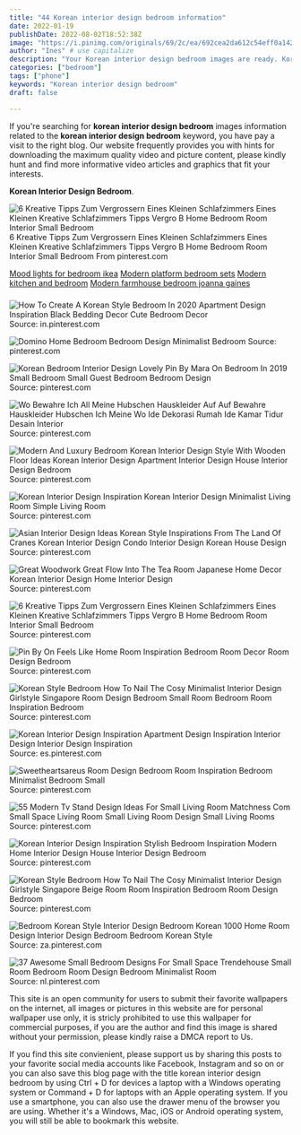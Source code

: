 ```yaml
---
title: "44 Korean interior design bedroom information"
date: 2022-01-19
publishDate: 2022-08-02T18:52:38Z
image: "https://i.pinimg.com/originals/69/2c/ea/692cea2da612c54eff0a142081643f52.jpg"
author: "Ines" # use capitalize
description: "Your Korean interior design bedroom images are ready. Korean interior design bedroom are a topic that is being searched for and liked by netizens now. You can Get the Korean interior design bedroom files here. Download all free photos and vectors."
categories: ["bedroom"]
tags: ["phone"]
keywords: "Korean interior design bedroom"
draft: false

---
```


If you're searching for **korean interior design bedroom** images information related to the **korean interior design bedroom** keyword, you have pay a visit to the right  blog.  Our website frequently  provides you with  hints  for downloading  the maximum  quality video and picture  content, please kindly hunt and find more informative video articles and graphics  that fit your interests.

**Korean Interior Design Bedroom**. 

![6 Kreative Tipps Zum Vergrossern Eines Kleinen Schlafzimmers Eines Kleinen Kreative Schlafzimmers Tipps Vergro B Home Bedroom Room Interior Small Bedroom](https://i.pinimg.com/736x/47/a2/e7/47a2e77f5e2e8e1974f6b485831d2ca9.jpg "6 Kreative Tipps Zum Vergrossern Eines Kleinen Schlafzimmers Eines Kleinen Kreative Schlafzimmers Tipps Vergro B Home Bedroom Room Interior Small Bedroom")
6 Kreative Tipps Zum Vergrossern Eines Kleinen Schlafzimmers Eines Kleinen Kreative Schlafzimmers Tipps Vergro B Home Bedroom Room Interior Small Bedroom From pinterest.com

[Mood lights for bedroom ikea](/mood-lights-for-bedroom-ikea/)
[Modern platform bedroom sets](/modern-platform-bedroom-sets/)
[Modern kitchen and bedroom](/modern-kitchen-and-bedroom/)
[Modern farmhouse bedroom joanna gaines](/modern-farmhouse-bedroom-joanna-gaines/)



### 

 


![How To Create A Korean Style Bedroom In 2020 Apartment Design Inspiration Black Bedding Decor Cute Bedroom Decor](https://i.pinimg.com/originals/7f/19/60/7f1960ce07cd5495567f94402dacc805.jpg "How To Create A Korean Style Bedroom In 2020 Apartment Design Inspiration Black Bedding Decor Cute Bedroom Decor")
Source: in.pinterest.com

 

![Domino Home Bedroom Bedroom Design Minimalist Bedroom](https://i.pinimg.com/736x/1e/82/82/1e828239fbdca768f3e4a9d1d0e50abc.jpg "Domino Home Bedroom Bedroom Design Minimalist Bedroom")
Source: pinterest.com

 

![Korean Bedroom Interior Design Lovely Pin By Mara On Bedroom In 2019 Small Bedroom Small Guest Bedroom Bedroom Design](https://i.pinimg.com/originals/2f/09/2c/2f092c0124a635b8d7a869ab985fe515.jpg "Korean Bedroom Interior Design Lovely Pin By Mara On Bedroom In 2019 Small Bedroom Small Guest Bedroom Bedroom Design")
Source: pinterest.com

 

![Wo Bewahre Ich All Meine Hubschen Hauskleider Auf Auf Bewahre Hauskleider Hubschen Ich Meine Wo Ide Dekorasi Rumah Ide Kamar Tidur Desain Interior](https://i.pinimg.com/736x/cb/03/a6/cb03a6fdf5406ae2dfa78e61520c59ad.jpg "Wo Bewahre Ich All Meine Hubschen Hauskleider Auf Auf Bewahre Hauskleider Hubschen Ich Meine Wo Ide Dekorasi Rumah Ide Kamar Tidur Desain Interior")
Source: pinterest.com

 

![Modern And Luxury Bedroom Korean Interior Design Style With Wooden Floor Ideas Korean Interior Design Apartment Interior Design House Interior Design Bedroom](https://i.pinimg.com/originals/4c/fe/93/4cfe936fc1c0ac9b44712cf23932a786.jpg "Modern And Luxury Bedroom Korean Interior Design Style With Wooden Floor Ideas Korean Interior Design Apartment Interior Design House Interior Design Bedroom")
Source: pinterest.com

 

![Korean Interior Design Inspiration Korean Interior Design Minimalist Living Room Simple Living Room](https://i.pinimg.com/originals/2e/3f/dd/2e3fdd46dbd14324e4a8cd6a9c42daff.jpg "Korean Interior Design Inspiration Korean Interior Design Minimalist Living Room Simple Living Room")
Source: pinterest.com

 

![Asian Interior Design Ideas Korean Style Inspirations From The Land Of Cranes Korean Interior Design Condo Interior Design Korean House Design](https://i.pinimg.com/736x/ce/51/07/ce51079969451326610996f46e2ab5ae.jpg "Asian Interior Design Ideas Korean Style Inspirations From The Land Of Cranes Korean Interior Design Condo Interior Design Korean House Design")
Source: pinterest.com

 

![Great Woodwork Great Flow Into The Tea Room Japanese Home Decor Korean Interior Design Home Interior Design](https://i.pinimg.com/originals/bd/b8/ac/bdb8ac810c25f936477339780432906c.jpg "Great Woodwork Great Flow Into The Tea Room Japanese Home Decor Korean Interior Design Home Interior Design")
Source: pinterest.com

 

![6 Kreative Tipps Zum Vergrossern Eines Kleinen Schlafzimmers Eines Kleinen Kreative Schlafzimmers Tipps Vergro B Home Bedroom Room Interior Small Bedroom](https://i.pinimg.com/736x/47/a2/e7/47a2e77f5e2e8e1974f6b485831d2ca9.jpg "6 Kreative Tipps Zum Vergrossern Eines Kleinen Schlafzimmers Eines Kleinen Kreative Schlafzimmers Tipps Vergro B Home Bedroom Room Interior Small Bedroom")
Source: pinterest.com

 

![Pin By On Feels Like Home Room Inspiration Bedroom Room Decor Room Design Bedroom](https://i.pinimg.com/originals/68/dd/99/68dd99aeb39c65bb7a7bed837b7354a4.jpg "Pin By On Feels Like Home Room Inspiration Bedroom Room Decor Room Design Bedroom")
Source: pinterest.com

 

![Korean Style Bedroom How To Nail The Cosy Minimalist Interior Design Girlstyle Singapore Room Design Bedroom Small Room Bedroom Room Inspiration Bedroom](https://i.pinimg.com/564x/d0/57/e5/d057e5358a07193ff34d5011dffedf5f.jpg "Korean Style Bedroom How To Nail The Cosy Minimalist Interior Design Girlstyle Singapore Room Design Bedroom Small Room Bedroom Room Inspiration Bedroom")
Source: pinterest.com

 

![Korean Interior Design Inspiration Apartment Design Inspiration Interior Design Interior Design Inspiration](https://i.pinimg.com/originals/fe/ff/bc/feffbcf1ee4696add67d1950f867c69a.jpg "Korean Interior Design Inspiration Apartment Design Inspiration Interior Design Interior Design Inspiration")
Source: es.pinterest.com

 

![Sweetheartsareus Room Design Bedroom Room Inspiration Bedroom Minimalist Bedroom Small](https://i.pinimg.com/originals/8e/11/46/8e1146072a8f63234093150b6007eb6b.png "Sweetheartsareus Room Design Bedroom Room Inspiration Bedroom Minimalist Bedroom Small")
Source: pinterest.com

 

![55 Modern Tv Stand Design Ideas For Small Living Room Matchness Com Small Space Living Room Small Living Room Design Small Living Rooms](https://i.pinimg.com/736x/8f/e3/df/8fe3dfd32431b7ad65e1b9791100e4c2.jpg "55 Modern Tv Stand Design Ideas For Small Living Room Matchness Com Small Space Living Room Small Living Room Design Small Living Rooms")
Source: pinterest.com

 

![Korean Interior Design Inspiration Stylish Bedroom Inspiration Modern Home Interior Design House Interior Design Bedroom](https://i.pinimg.com/originals/bb/ed/b1/bbedb1e30c2b257b57823b9eb76e00ef.jpg "Korean Interior Design Inspiration Stylish Bedroom Inspiration Modern Home Interior Design House Interior Design Bedroom")
Source: pinterest.com

 

![Korean Style Bedroom How To Nail The Cosy Minimalist Interior Design Girlstyle Singapore Beige Room Room Inspiration Bedroom Room Design Bedroom](https://i.pinimg.com/originals/02/fd/cb/02fdcbd5b421057df24d9723432ec623.jpg "Korean Style Bedroom How To Nail The Cosy Minimalist Interior Design Girlstyle Singapore Beige Room Room Inspiration Bedroom Room Design Bedroom")
Source: pinterest.com

 

![Bedroom Korean Style Interior Design Bedroom Korean 1000 Home Room Design Interior Design Bedroom Bedroom Korean Style](https://i.pinimg.com/originals/56/3e/84/563e84ea4e205f24133beda9c6ccef06.jpg "Bedroom Korean Style Interior Design Bedroom Korean 1000 Home Room Design Interior Design Bedroom Bedroom Korean Style")
Source: za.pinterest.com

 

![37 Awesome Small Bedroom Designs For Small Space Trendehouse Small Room Bedroom Room Design Bedroom Minimalist Room](https://i.pinimg.com/originals/69/2c/ea/692cea2da612c54eff0a142081643f52.jpg "37 Awesome Small Bedroom Designs For Small Space Trendehouse Small Room Bedroom Room Design Bedroom Minimalist Room")
Source: nl.pinterest.com

 

This site is an open community for users to submit their favorite wallpapers on the internet, all images or pictures in this website are for personal wallpaper use only, it is stricly prohibited to use this wallpaper for commercial purposes, if you are the author and find this image is shared without your permission, please kindly raise a DMCA report to Us.

If you find this site convienient, please support us by sharing this posts to your favorite social media accounts like Facebook, Instagram and so on or you can also save this blog page with the title korean interior design bedroom by using Ctrl + D for devices a laptop with a Windows operating system or Command + D for laptops with an Apple operating system. If you use a smartphone, you can also use the drawer menu of the browser you are using. Whether it's a Windows, Mac, iOS or Android operating system, you will still be able to bookmark this website.
